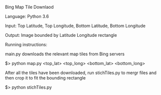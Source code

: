 Bing Map Tile Downlaod

Language: Python 3.6

Input: Top Latitude, Top Longitude, Bottom Latitude, Bottom Longitude

Output: Image bounded by Latitude Longitude rectangle

Running instructions:

main.py downloads the relevant map tiles from Bing servers

$> python map.py <top_lat> <top_long> <bottom_lat> <bottom_long>

After all the tiles have been downloaded, run stichTiles.py to mergr files
and then crop it to fit the bounding rectangle

$> python stichTiles.py